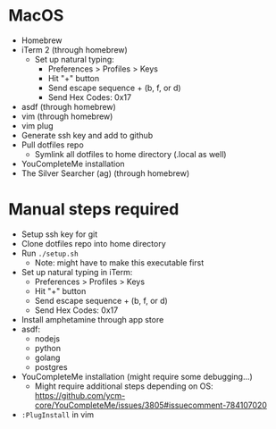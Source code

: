 # MacOS
- Homebrew
- iTerm 2 (through homebrew)
  - Set up natural typing:
    - Preferences > Profiles > Keys
    - Hit "+" button
    - Send escape sequence + (b, f, or d)
    - Send Hex Codes: 0x17
- asdf (through homebrew)
- vim (through homebrew)
- vim plug
- Generate ssh key and add to github
- Pull dotfiles repo
  - Symlink all dotfiles to home directory (.local as well)
- YouCompleteMe installation
- The Silver Searcher (ag) (through homebrew)

# Manual steps required
- Setup ssh key for git
- Clone dotfiles repo into home directory
- Run `./setup.sh`
  - Note: might have to make this executable first
- Set up natural typing in iTerm:
    - Preferences > Profiles > Keys
    - Hit "+" button
    - Send escape sequence + (b, f, or d)
    - Send Hex Codes: 0x17
- Install amphetamine through app store
- asdf:
  - nodejs
  - python
  - golang
  - postgres
- YouCompleteMe installation (might require some debugging...)
  - Might require additional steps depending on OS: https://github.com/ycm-core/YouCompleteMe/issues/3805#issuecomment-784107020
- `:PlugInstall` in vim
